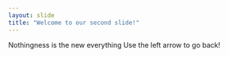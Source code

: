 ```yaml
---
layout: slide
title: "Welcome to our second slide!"
---
```

Nothingness is the new everything
Use the left arrow to go back!
